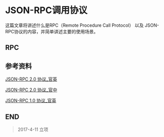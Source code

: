 # JSON-RPC调用协议

这篇文章将讲述什么是RPC（Remote Procedure Call Protocol） 以及 JSON-RPC协议的内容，并简单讲述主要的使用场景。

## RPC

## 参考资料

[JSON-RPC 2.0 协议_官英](http://www.jsonrpc.org/specification)

[JSON-RPC 2.0 协议_官中](http://wiki.geekdream.com/Specification/json-rpc_2.0.html)

[JSON-RPC 1.0 协议_官英](http://json-rpc.org/wiki/specification)

## END

>   2017-4-11 立项
